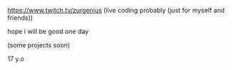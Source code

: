 https://www.twitch.tv/zurgenius (live coding probably (just for myself and friends))

hope i will be good one day

(some projects soon)

17 y.o

